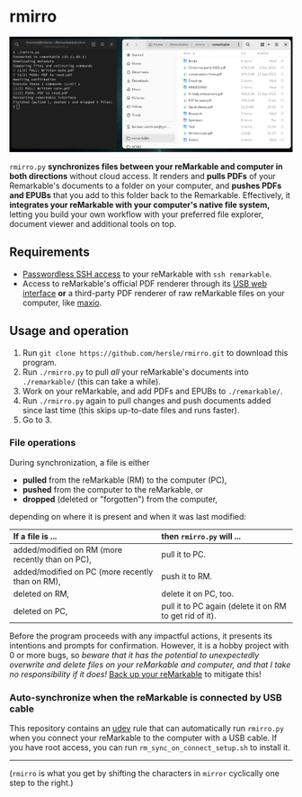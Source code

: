 # rmirro

![Screenshot](screenshot.png)

`rmirro.py` **synchronizes files between your reMarkable and computer in both directions** without cloud access.
It renders and **pulls PDFs** of your Remarkable's documents to a folder on your computer,
and **pushes PDFs and EPUBs** that you add to this folder back to the Remarkable.
Effectively, it **integrates your reMarkable with your computer's native file system,**
letting you build your own workflow with your preferred file explorer, document viewer and additional tools on top.

## Requirements

* [Passwordless SSH access](https://remarkablewiki.com/tech/ssh#passwordless_login_with_ssh_keys) to your reMarkable with `ssh remarkable`.
* Access to reMarkable's official PDF renderer through its [USB web interface](https://remarkablewiki.com/tech/webinterface)
  **or** a third-party PDF renderer of raw reMarkable files on your computer, like [maxio](https://github.com/hersle/maxio/tree/overlay).

## Usage and operation

1. Run `git clone https://github.com/hersle/rmirro.git` to download this program.
2. Run `./rmirro.py` to pull *all* your reMarkable's documents into `./remarkable/` (this can take a while).
3. Work on your reMarkable, and add PDFs and EPUBs to `./remarkable/`.
4. Run `./rmirro.py` again to pull changes and push documents added since last time (this skips up-to-date files and runs faster).
5. Go to 3.

### File operations

During synchronization, a file is either

* **pulled** from the reMarkable (RM) to the computer (PC),
* **pushed** from the computer to the reMarkable, or
* **dropped** (deleted or "forgotten") from the computer,

depending on where it is present and when it was last modified:

| If a file is ...                                 | then `rmirro.py` will ...                               |
|:-------------------------------------------------|:--------------------------------------------------------|
| added/modified on RM (more recently than on PC), | pull it to PC.                                          |
| added/modified on PC (more recently than on RM), | push it to RM.                                          |
| deleted on RM,                                   | delete it on PC, too.                                   |
| deleted on PC,                                   | pull it to PC again (delete it on RM to get rid of it). |

Before the program proceeds with any impactful actions, it presents its intentions and prompts for confirmation.
However, it is a hobby project with 0 or more bugs,
so *beware that it has the potential to unexpectedly overwrite and delete files on your reMarkable and computer, and that I take no responsibility if it does!*
[Back up your reMarkable](https://remarkablewiki.com/tech/file_transfer#making_local_backups) to mitigate this!

### Auto-synchronize when the reMarkable is connected by USB cable

This repository contains an [udev](https://en.wikipedia.org/wiki/Udev) rule
that can automatically run `rmirro.py` when you connect your reMarkable to the computer with a USB cable.
If you have root access, you can run `rm_sync_on_connect_setup.sh` to install it.

---

(`rmirro` is what you get by shifting the characters in `mirror` cyclically one step to the right.)
